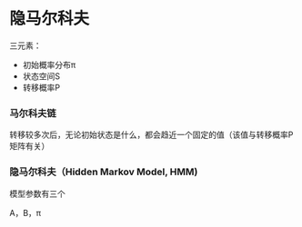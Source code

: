 # 隐马尔科夫

三元素：

- 初始概率分布π
- 状态空间S
- 转移概率P

### 马尔科夫链

转移较多次后，无论初始状态是什么，都会趋近一个固定的值（该值与转移概率P矩阵有关）

### 隐马尔科夫（Hidden Markov Model, HMM)

模型参数有三个

A，B，π


